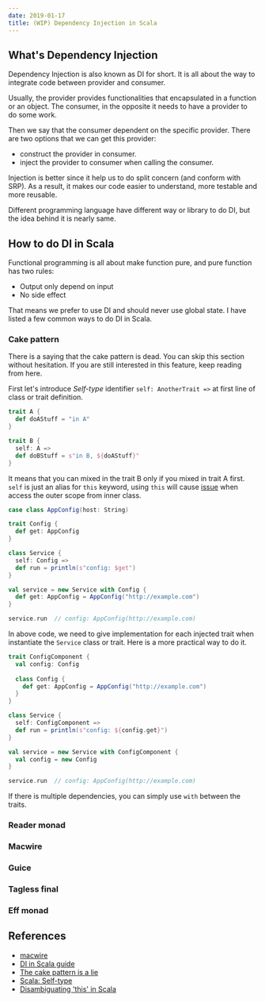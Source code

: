```yaml
---
date: 2019-01-17
title: (WIP) Dependency Injection in Scala
---
```


## What's Dependency Injection

Dependency Injection is also known as DI for short. It is all about the way to integrate code between provider and consumer. 

Usually, the provider provides functionalities that encapsulated in a function or an object. The consumer, in the opposite it needs to have a provider to do some work. 

Then we say that the consumer dependent on the specific provider. There are two options that we can get this provider:

* construct the provider in consumer.
* inject the provider to consumer when calling the consumer.

Injection is better since it help us to do split concern (and conform with SRP). As a result, it makes our code easier to understand, more testable and more reusable.

Different programming language have different way or library to do DI, but the idea behind it is nearly same.

## How to do DI in Scala

Functional programming is all about make function pure, and pure function has two rules:

* Output only depend on input
* No side effect

That means we prefer to use DI and should never use global state. I have listed a few common ways to do DI in Scala.

### Cake pattern

There is a saying that the cake pattern is dead. You can skip this section without hesitation. If you are still interested in this feature, keep reading from here.

First let's introduce *Self-type* identifier `self: AnotherTrait =>` at first line of class or trait definition. 

```scala
trait A {
  def doAStuff = "in A"
}

trait B {
  self: A =>
  def doBStuff = s"in B, ${doAStuff}"
}
```

It means that you can mixed in the trait B only if you mixed in trait A first. `self` is just an alias for `this` keyword, using `this` will cause [issue](https://stackoverflow.com/questions/4017357/difference-between-this-and-self-in-self-type-annotations/4018995#4018995) when access the outer scope from inner class.

```scala
case class AppConfig(host: String)

trait Config {
  def get: AppConfig
}

class Service {
  self: Config =>
  def run = println(s"config: $get")
}

val service = new Service with Config {
  def get: AppConfig = AppConfig("http://example.com")
}

service.run  // config: AppConfig(http://example.com)
```

In above code, we need to give implementation for each injected trait when instantiate the `Service` class or trait. Here is a more practical way to do it.

```scala
trait ConfigComponent {
  val config: Config
  
  class Config {
    def get: AppConfig = AppConfig("http://example.com")
  }
}

class Service {
  self: ConfigComponent =>
  def run = println(s"config: ${config.get}")
}

val service = new Service with ConfigComponent {
  val config = new Config
}

service.run  // config: AppConfig(http://example.com)
```

If there is multiple dependencies, you can simply use `with` between the traits.

### Reader monad



### Macwire

### Guice



### Tagless final



### Eff monad



## References

* [macwire](https://github.com/adamw/macwire)
* [DI in Scala guide](http://di-in-scala.github.io/)
* [The cake pattern is a lie](https://mikulskibartosz.name/the-cake-pattern-is-a-lie-2fe1cfd7dea9)
* [Scala: Self-type](https://docs.scala-lang.org/tour/self-types.html)
* [Disambiguating 'this' in Scala](http://enear.github.io/2018/10/08/self-arrow/)
